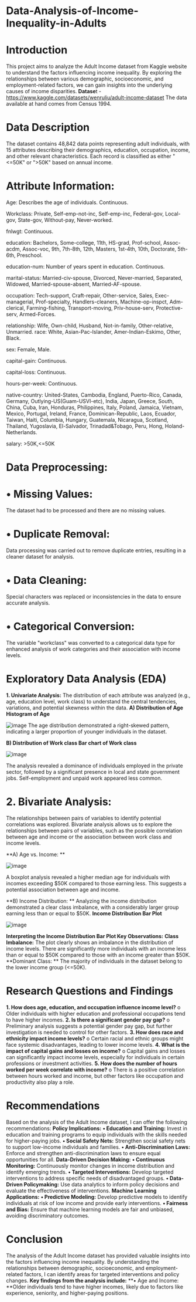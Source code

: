 # Data-Analysis-of-Income-Inequality-in-Adults
# Introduction
This project aims to analyze the Adult Income dataset from Kaggle website to understand the factors influencing income inequality. By exploring the relationships between various demographic, socioeconomic, and employment-related factors, we can gain insights into the underlying causes of income disparities.
**Datase**t - https://www.kaggle.com/datasets/wenruliu/adult-income-dataset The data available at hand comes from Census 1994.
# Data Description
The dataset contains 48,842 data points representing adult individuals, with 15 attributes describing their demographics, education, occupation, income, and other relevant characteristics. Each record is classified as either "<=50K" or ">50K" based on annual income.
# Attribute Information:
Age: Describes the age of individuals. Continuous.

Workclass: Private, Self-emp-not-inc, Self-emp-inc, Federal-gov, Local-gov, State-gov, Without-pay, Never-worked.

fnlwgt: Continuous.

education: Bachelors, Some-college, 11th, HS-grad, Prof-school, Assoc-acdm, Assoc-voc, 9th, 7th-8th, 12th, Masters, 1st-4th, 10th, Doctorate, 5th-6th, Preschool.

education-num: Number of years spent in education. Continuous.

marital-status: Married-civ-spouse, Divorced, Never-married, Separated, Widowed, Married-spouse-absent, Married-AF-spouse.

occupation: Tech-support, Craft-repair, Other-service, Sales, Exec-managerial, Prof-specialty, Handlers-cleaners, Machine-op-inspct, Adm-clerical, Farming-fishing, Transport-moving, Priv-house-serv, Protective-serv, Armed-Forces.

relationship: Wife, Own-child, Husband, Not-in-family, Other-relative, Unmarried.
race: White, Asian-Pac-Islander, Amer-Indian-Eskimo, Other, Black.

sex: Female, Male.

capital-gain: Continuous.

capital-loss: Continuous.

hours-per-week: Continuous.

native-country: United-States, Cambodia, England, Puerto-Rico, Canada, Germany, Outlying-US(Guam-USVI-etc), India, Japan, Greece, South, China, Cuba, Iran, Honduras, Philippines, Italy, Poland, Jamaica, Vietnam, Mexico, Portugal, Ireland, France, Dominican-Republic, Laos, Ecuador, Taiwan, Haiti, Columbia, Hungary, Guatemala, Nicaragua, Scotland, Thailand, Yugoslavia, El-Salvador, Trinadad&Tobago, Peru, Hong, Holand-Netherlands.

salary: >50K,<=50K

# Data Preprocessing:
# •	Missing Values: 
The dataset had to be processed and there are no missing values.
# •	Duplicate Removal: 
Data processing was carried out to remove duplicate entries, resulting in a cleaner dataset for analysis.

# •	Data Cleaning:
Special characters was replaced or inconsistencies in the data to ensure accurate analysis.

# •	Categorical Conversion: 
The variable "workclass" was converted to a categorical data type for enhanced analysis of work categories and their association with income levels.
# Exploratory Data Analysis (EDA)
**1.	Univariate Analysis:** The distribution of each attribute was analyzed (e.g., age, education level, work class) to understand the central tendencies, variations, and potential skewness within the data. 
**A)	Distribution of Age
Histogram of Age**

![image](https://github.com/user-attachments/assets/aa4ecdab-1428-43cc-8b57-fe9ae29c4670)
The age distribution demonstrated a right-skewed pattern, indicating a larger proportion of younger individuals in the dataset.

**B)	Distribution of Work class
Bar chart of Work class**

![image](https://github.com/user-attachments/assets/7a2ad51a-2be6-4853-991c-17e4b704ec3e)

The analysis revealed a dominance of individuals employed in the private sector, followed by a significant presence in local and state government jobs. Self-employment and unpaid work appeared less common.

# 2. Bivariate Analysis:
The relationships between pairs of variables to identify potential correlations was explored. Bivariate analysis allows us to explore the relationships between pairs of variables, such as the possible correlation between age and income or the association between work class and income levels.

**A)	Age vs. Income: **

![image](https://github.com/user-attachments/assets/3183d4cd-b5f6-4968-bcea-e893fb7c4d6e)

A boxplot analysis revealed a higher median age for individuals with incomes exceeding $50K compared to those earning less. This suggests a potential association between age and income.

**B) Income Distribution: **
Analyzing the income distribution demonstrated a clear class imbalance, with a considerably larger group earning less than or equal to $50K.
**Income Distribution Bar Plot**

![image](https://github.com/user-attachments/assets/a01b27a8-2793-4785-9b04-6b944ca4d574)

**Interpreting the Income Distribution Bar Plot
Key Observations:**
**Class Imbalance:**
The plot clearly shows an imbalance in the distribution of income levels. There are significantly more individuals with an income less than or equal to $50K compared to those with an income greater than $50K.
**Dominant Class: **
The majority of individuals in the dataset belong to the lower income group (<=50K).

# Research Questions and Findings
**1.	How does age, education, and occupation influence income level?**
o	Older individuals with higher education and professional occupations tend to have higher incomes.
**2.	Is there a significant gender pay gap?**
o	Preliminary analysis suggests a potential gender pay gap, but further investigation is needed to control for other factors.
**3.	How does race and ethnicity impact income levels?**
o	Certain racial and ethnic groups might face systemic disadvantages, leading to lower income levels.
**4.	What is the impact of capital gains and losses on income?**
o	Capital gains and losses can significantly impact income levels, especially for individuals in certain professions or investment activities.
**5.	How does the number of hours worked per week correlate with income?**
o	There is a positive correlation between hours worked and income, but other factors like occupation and productivity also play a role.

# Recommendations
Based on the analysis of the Adult Income dataset, I can offer the following recommendations:
**Policy Implications:**
**•	Education and Training:** Invest in education and training programs to equip individuals with the skills needed for higher-paying jobs.
**•	Social Safety Nets:** Strengthen social safety nets to support low-income individuals and families.
**•	Anti-Discrimination Laws:** Enforce and strengthen anti-discrimination laws to ensure equal opportunities for all.
**Data-Driven Decision Making:**
**•	Continuous Monitoring:** Continuously monitor changes in income distribution and identify emerging trends.
**•	Targeted Interventions:** Develop targeted interventions to address specific needs of disadvantaged groups.
**•	Data-Driven Policymaking:** Use data analytics to inform policy decisions and evaluate the effectiveness of interventions.
**Machine Learning Applications:**
**•	Predictive Modeling:** Develop predictive models to identify individuals at risk of low income and provide early interventions.
**•	Fairness and Bias:** Ensure that machine learning models are fair and unbiased, avoiding discriminatory outcomes.

# Conclusion
The analysis of the Adult Income dataset has provided valuable insights into the factors influencing income inequality. By understanding the relationships between demographic, socioeconomic, and employment-related factors, I can identify areas for targeted interventions and policy changes.
**Key findings from the analysis include:**
**•	Age and Income: **Older individuals tend to have higher incomes, likely due to factors like experience, seniority, and higher-paying positions.
